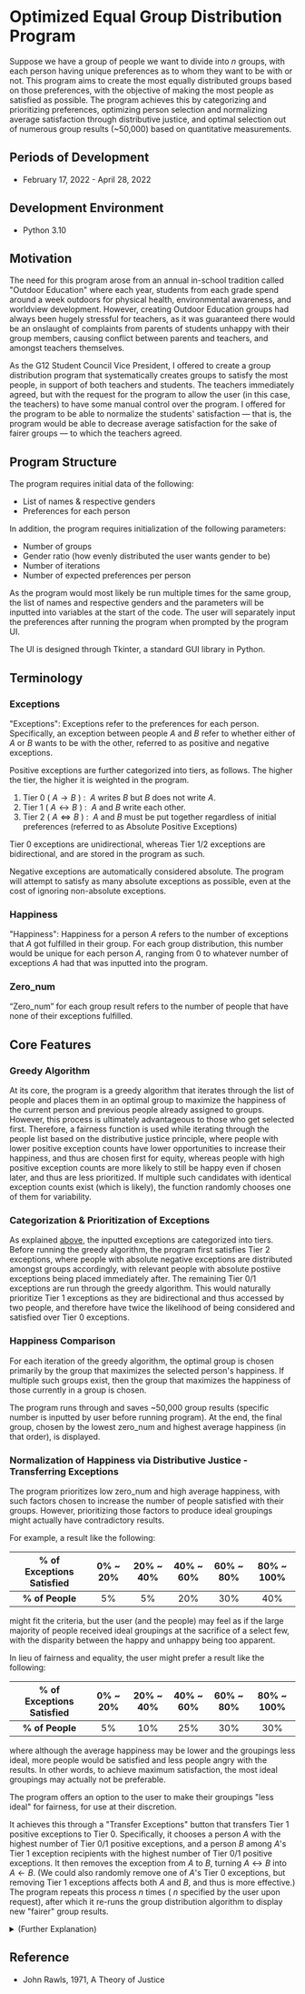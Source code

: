 # Optimized Equal Group Distribution Program

Suppose we have a group of people we want to divide into $n$ groups, with each person having unique preferences as to whom they want to be with or not. This program aims to create the most equally distributed groups based on those preferences, with the objective of making the most people as satisfied as possible. The program achieves this by categorizing and prioritizing preferences, optimizing person selection and normalizing average satisfaction through distributive justice, and optimal selection out of numerous group results (~50,000) based on quantitative measurements.

## Periods of Development  
- February 17, 2022 -  April 28, 2022

## Development Environment  
- Python 3.10  

## Motivation
The need for this program arose from an annual in-school tradition called "Outdoor Education" where each year, students from each grade spend around a week outdoors for physical health, environmental awareness, and worldview development. However, creating Outdoor Education groups had always been hugely stressful for teachers, as it was guaranteed there would be an onslaught of complaints from parents of students unhappy with their group members, causing conflict between parents and teachers, and amongst teachers themselves. 

As the G12 Student Council Vice President, I offered to create a group distribution program that systematically creates groups to satisfy the most people, in support of both teachers and students. The teachers immediately agreed, but with the request for the program to allow the user (in this case, the teachers) to have some manual control over the program. I offered for the program to be able to normalize the students' satisfaction — that is, the program would be able to decrease average satisfaction for the sake of fairer groups — to which the teachers agreed.

## Program Structure
The program requires initial data of the following:
- List of names & respective genders
- Preferences for each person

In addition, the program requires initialization of the following parameters:
- Number of groups
- Gender ratio (how evenly distributed the user wants gender to be)
- Number of iterations
- Number of expected preferences per person

As the program would most likely be run multiple times for the same group, the list of names and respective genders and the parameters will be inputted into variables at the start of the code. The user will separately input the preferences after running the program when prompted by the program UI. 

The UI is designed through Tkinter, a standard GUI library in Python.

## Terminology

### Exceptions
"Exceptions": Exceptions refer to the preferences for each person. Specifically, an exception between people $A$ and $B$ refer to whether either of $A$ or $B$ wants to be with the other, referred to as positive and negative exceptions. 
  
Positive exceptions are further categorized into tiers, as follows. The higher the tier, the higher it is weighted in the program.  
1. Tier 0 ( $A \rightarrow B$ ) :&nbsp; $A$ writes $B$ but $B$ does not write $A$.
2. Tier 1 ( $A \leftrightarrow B$ ) :&nbsp; $A$ and $B$ write each other.
3. Tier 2 ( $A \Leftrightarrow B$ ) :&nbsp; $A$ and $B$ must be put together regardless of initial preferences (referred to as Absolute Positive Exceptions)
  
Tier 0 exceptions are unidirectional, whereas Tier 1/2 exceptions are bidirectional, and are stored in the program as such.  

Negative exceptions are automatically considered absolute. The program will attempt to satisfy as many absolute exceptions as possible, even at the cost of ignoring non-absolute exceptions.

### Happiness
"Happiness": Happiness for a person $A$ refers to the number of exceptions that $A$ got fulfilled in their group. For each group distribution, this number would be unique for each person $A$, ranging from 0 to whatever number of exceptions $A$ had that was inputted into the program.

### Zero_num
“Zero_num” for each group result refers to the number of people that have none of their exceptions fulfilled. 

## Core Features  

### Greedy Algorithm
At its core, the program is a greedy algorithm that iterates through the list of people and places them in an optimal group to maximize the happiness of the current person and previous people already assigned to groups. However, this process is ultimately advantageous to those who get selected first. Therefore, a fairness function is used while iterating through the people list based on the distributive justice principle, where people with lower positive exception counts have lower opportunities to increase their happiness, and thus are chosen first for equity, whereas people with high positive exception counts are more likely to still be happy even if chosen later, and thus are less prioritized. If multiple such candidates with identical exception counts exist (which is likely), the function randomly chooses one of them for variability.

### Categorization & Prioritization of Exceptions

As explained [above](#exceptions), the inputted exceptions are categorized into tiers. Before running the greedy algorithm, the program first satisfies Tier 2 exceptions, where people with absolute negative exceptions are distributed amongst groups accordingly, with relevant people with absolute postiive exceptions being placed immediately after. The remaining Tier 0/1 exceptions are run through the greedy algorithm. This would naturally prioritize Tier 1 exceptions as they are bidirectional and thus accessed by two people, and therefore have twice the likelihood of being considered and satisfied over Tier 0 exceptions. 

### Happiness Comparison

For each iteration of the greedy algorithm, the optimal group is chosen primarily by the group that maximizes the selected person's happiness. If multiple such groups exist, then the group that maximizes the happiness of those currently in a group is chosen.  

The program runs through and saves ~50,000 group results (specific number is inputted by user before running program). At the end, the final group, chosen by the lowest zero_num and highest average happiness (in that order), is displayed. 

### Normalization of Happiness via Distributive Justice - Transferring Exceptions

The program prioritizes low zero_num and high average happiness, with such factors chosen to increase the number of people satisfied with their groups. However, prioritizing those factors to produce ideal groupings might actually have contradictory results.  

For example, a result like the following:

| % of Exceptions Satisfied | 0% ~ 20% | 20% ~ 40% | 40% ~ 60% | 60% ~ 80% | 80% ~ 100% |
|:---:|:---:|:---:|:---:|:---:|:---:|
| **% of People** | 5% | 5% | 20% | 30% | 40% | 

might fit the criteria, but the user (and the people) may feel as if the large majority of people received ideal groupings at the sacrifice of a select few, with the disparity between the happy and unhappy being too apparent.  

In lieu of fairness and equality, the user might prefer a result like the following: 

| % of Exceptions Satisfied | 0% ~ 20% | 20% ~ 40% | 40% ~ 60% | 60% ~ 80% | 80% ~ 100% |
|:---:|:---:|:---:|:---:|:---:|:---:|
| **% of People** | 5% | 10% | 25% | 30% | 30% | 

where although the average happiness may be lower and the groupings less ideal, more people would be satisfied and less people angry with the results. In other words, to achieve maximum satisfaction, the most ideal groupings may actually not be preferable.  

The program offers an option to the user to make their groupings "less ideal" for fairness, for use at their discretion. 

It achieves this through a "Transfer Exceptions" button that transfers Tier 1 positive exceptions to Tier 0. Specifically, it chooses a person $A$ with the highest number of Tier 0/1 positive exceptions, and a person $B$ among $A$'s Tier 1 exception recipients with the highest number of Tier 0/1 positive exceptions. It then removes the exception from $A$ to $B$, turning $A \leftrightarrow B$ into $A \leftarrow B$. (We could also randomly remove one of $A$'s Tier 0 exceptions, but removing Tier 1 exceptions affects both $A$ and $B$, and thus is more effective.) The program repeats this process $n$ times ( $n$ specified by the user upon request), after which it re-runs the group distribution algorithm to display new "fairer" group results.

<details>
  <summary>(Further Explanation)</summary>
  
  ### Transferring Exceptions - Further Explanation
  Let us explore why this works. A person's happiness is solely determined by how many of their exceptions are satisfied. Thus, every exception can be considered as an opportunity for the person(s) in question to become happy. 
  
  If a Tier 0 exception $A \rightarrow B$ is satisfied, $A$'s happiness increases, but $B$'s happiness does not.  
  If a Tier 1 exception $A \leftrightarrow B$ is satisfied, both $A$ and $B$'s happiness increases. 
  This also applies to Tier 2, but Tier 2's exceptions are handled separately, and thus are not considered when transferring exceptions.

  Thus, the person with the most Tier 0 and 1 exceptions has the most chances to become happy, even if the program selects that person later at a disadvantage via the [fairness function](#greedy-algorithm). Our aim is to decrease such person's chances by removing exceptions, as overall this would allow more opportunities for people with less Tier 0/1 exceptions to become happy. 

  Let there be a Tier 1 exception $E_1$ with person $A$ and $B$ ( $A \leftrightarrow B$ ), where $A$ is the person with the most Tier 0/1 exceptions. When the program runs, both $A$ and $B$ have two chances to be happy via $E_1$, as $E_1$ has a chance to be considered when the program selects $A$ and $B$.  

  Now let us transfer $E_1$ to a Tier 0 exception $E_0$ by removing $A \rightarrow B$ ( $E_0 = B \rightarrow A$ ). $A$ can now no longer become happy via $E_0$; thus, $A$'s chances to increase happiness is decreased by 2.  

  However, this also decreases $B$'s chances of becoming happy by 1. Thus, $B$ is chosen to be the person with the most Tier 0/1 exceptions among $A$'s Tier 1 recipients. This effectively decreases both $A$ and $B$'s chances with one transfer. 
</details>

## Reference  
- John Rawls, 1971, A Theory of Justice

